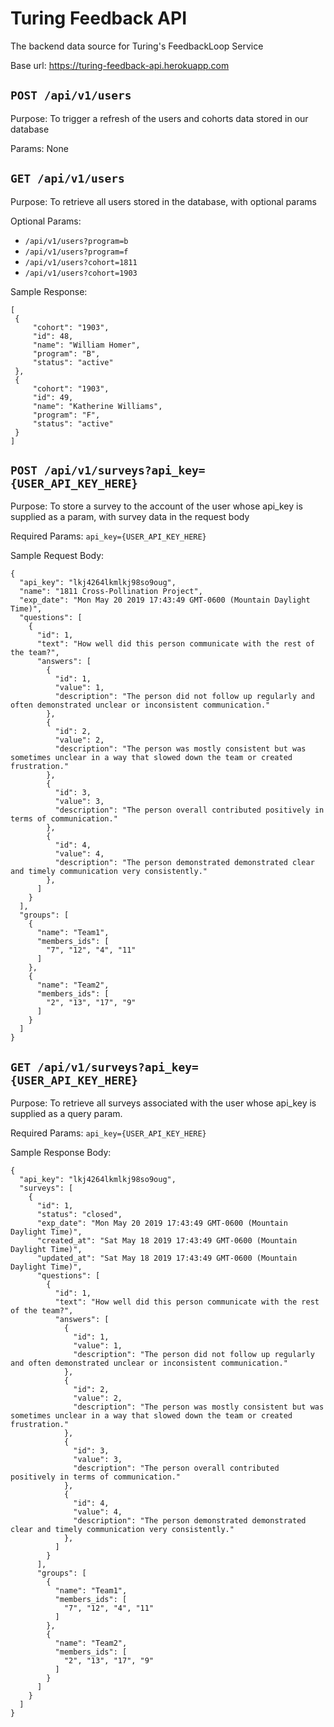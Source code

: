 # Turing Feedback API
The backend data source for Turing's FeedbackLoop Service

Base url: https://turing-feedback-api.herokuapp.com

## `POST /api/v1/users`

   Purpose: To trigger a refresh of the users and cohorts data stored in our database
   
   Params: None

## `GET /api/v1/users`

   Purpose: To retrieve all users stored in the database, with optional params
   
   Optional Params: 
   - `/api/v1/users?program=b`
   - `/api/v1/users?program=f`
   - `/api/v1/users?cohort=1811`
   - `/api/v1/users?cohort=1903`
   
   Sample Response:
   
   ```
   [
    {
        "cohort": "1903",
        "id": 48,
        "name": "William Homer",
        "program": "B",
        "status": "active"
    },
    {
        "cohort": "1903",
        "id": 49,
        "name": "Katherine Williams",
        "program": "F",
        "status": "active"
    }
   ]
   ```

## `POST /api/v1/surveys?api_key={USER_API_KEY_HERE}`

   Purpose: To store a survey to the account of the user whose api_key is supplied as a param, with survey data in the request body
   
   Required Params: `api_key={USER_API_KEY_HERE}`
   
   Sample Request Body:
   ```
   {
     "api_key": "lkj4264lkmlkj98so9oug",
     "name": "1811 Cross-Pollination Project",
     "exp_date": "Mon May 20 2019 17:43:49 GMT-0600 (Mountain Daylight Time)",
     "questions": [
       {
         "id": 1,
         "text": "How well did this person communicate with the rest of the team?",
         "answers": [
           {
             "id": 1,
             "value": 1,
             "description": "The person did not follow up regularly and often demonstrated unclear or inconsistent communication."
           },
           {
             "id": 2,
             "value": 2,
             "description": "The person was mostly consistent but was sometimes unclear in a way that slowed down the team or created frustration."
           },
           {
             "id": 3,
             "value": 3,
             "description": "The person overall contributed positively in terms of communication."
           },
           {
             "id": 4,
             "value": 4,
             "description": "The person demonstrated demonstrated clear and timely communication very consistently."
           },
         ]
       }
     ],
     "groups": [
       {
         "name": "Team1",
         "members_ids": [
           "7", "12", "4", "11"
         ]
       },
       {
         "name": "Team2",
         "members_ids": [
           "2", "13", "17", "9"
         ]
       }
     ]
   }
   ```
## `GET /api/v1/surveys?api_key={USER_API_KEY_HERE}`

   Purpose: To retrieve all surveys associated with the user whose api_key is supplied as a query param.
   
   Required Params: `api_key={USER_API_KEY_HERE}`
   
   Sample Response Body:
   ```
   {
     "api_key": "lkj4264lkmlkj98so9oug",
     "surveys": [
       {
         "id": 1,
         "status": "closed",
         "exp_date": "Mon May 20 2019 17:43:49 GMT-0600 (Mountain Daylight Time)",
         "created_at": "Sat May 18 2019 17:43:49 GMT-0600 (Mountain Daylight Time)",
         "updated_at": "Sat May 18 2019 17:43:49 GMT-0600 (Mountain Daylight Time)",
         "questions": [
           {
             "id": 1,
             "text": "How well did this person communicate with the rest of the team?",
             "answers": [
               {
                 "id": 1,
                 "value": 1,
                 "description": "The person did not follow up regularly and often demonstrated unclear or inconsistent communication."
               },
               {
                 "id": 2,
                 "value": 2,
                 "description": "The person was mostly consistent but was sometimes unclear in a way that slowed down the team or created frustration."
               },
               {
                 "id": 3,
                 "value": 3,
                 "description": "The person overall contributed positively in terms of communication."
               },
               {
                 "id": 4,
                 "value": 4,
                 "description": "The person demonstrated demonstrated clear and timely communication very consistently."
               },
             ]
           }
         ],
         "groups": [
           {
             "name": "Team1",
             "members_ids": [
               "7", "12", "4", "11"
             ]
           },
           {
             "name": "Team2",
             "members_ids": [
               "2", "13", "17", "9"
             ]
           }
         ]
       }
     ]
   }
   ```

